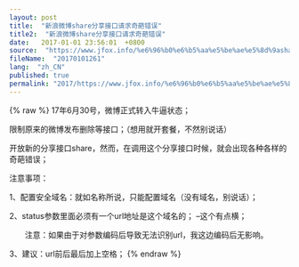 ```yaml
---
layout: post
title:  "新浪微博share分享接口请求奇葩错误"
title2:  "新浪微博share分享接口请求奇葩错误"
date:   2017-01-01 23:56:01  +0800
source:  "https://www.jfox.info/%e6%96%b0%e6%b5%aa%e5%be%ae%e5%8d%9ashare%e5%88%86%e4%ba%ab%e6%8e%a5%e5%8f%a3%e8%af%b7%e6%b1%82%e5%a5%87%e8%91%a9%e9%94%99%e8%af%af.html"
fileName:  "20170101261"
lang:  "zh_CN"
published: true
permalink: "2017/https://www.jfox.info/%e6%96%b0%e6%b5%aa%e5%be%ae%e5%8d%9ashare%e5%88%86%e4%ba%ab%e6%8e%a5%e5%8f%a3%e8%af%b7%e6%b1%82%e5%a5%87%e8%91%a9%e9%94%99%e8%af%af.html"
---
```

{% raw %}
17年6月30号，微博正式转入牛逼状态；

限制原来的微博发布删除等接口；（想用就开套餐，不然别说话）

开放新的分享接口share，然而，在调用这个分享接口时候，就会出现各种各样的奇葩错误；

注意事项：

1、配置安全域名：就如名称所说，只能配置域名（没有域名，别说话）；

2、status参数里面必须有一个url地址是这个域名的； –这个有点横；

　　注意：如果由于对参数编码后导致无法识别url，我这边编码后无影响。

3、建议：url前后最后加上空格；
{% endraw %}
